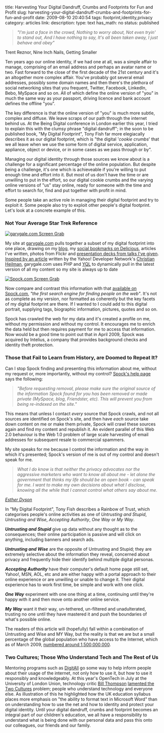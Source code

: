 title: Harvesting Your Digital Dandruff, Crumbs and Footprints for Fun and Profit
slug: harvesting-your-digital-dandruff-crumbs-and-footprints-for-fun-and-profit
date: 2009-08-10 20:40:54
tags: footprint,identity,privacy
category: articles
link: 
description: 
type: text
has_math: no
status: published


> *"I'm just a face in the crowd,
> Nothing to worry about,
> Not even tryin' to stand out,
> And I have nothing to say,
> It's all been taken away,
> I just behave and obey"*


Trent Reznor, Nine Inch Nails, Getting Smaller

Ten years ago our online identity, if we had one at all, was a simple affair to manage, comprising of an email address and perhaps an avatar name or two. Fast forward to the close of the first decade of the 21st century and it's an altogether more complex affair. You've probably got several email addresses, possibly some domain names and then there's the plethora of social networking sites that you frequent, Twitter, Facebook, LinkedIn, Bebo, MySpace and so on. All of which define the online version of "you" in much the same way as your passport, driving licence and bank account defines the offline "you".

The key difference is that the online version of "you" is much more subtle, complex and diffuse. We leave scraps of our path through the internet behind us. At the Being Digital conference in London earlier this year, I tried to explain this with the clumsy phrase "digital dandruff"; in the soon to be published book, "My Digital Footprint", Tony Fish far more elegiacally describes it as our digital footprint, which is "the digital '*cookie crumbs*' that we all leave when we use the some form of digital service, application, appliance, object or device, or in some cases as we pass through or by".

Managing our digital identity through those sources we know about is a challenge for a significant percentage of the online population. But despite being a challenge, it's one which is achieveable if you're willing to put enough time and effort into it. But most of us don't have the time or are unwilling to put in the effort, so our digital cookie crumbs and the varying online versions of "us" stay online, ready for someone with the time and effort to search for, find and put together with profit in mind.

Some people take an active role in managing their digital footprint and try to exploit it. Some people also try to exploit other people's digital footprint. Let's look at a concrete example of this.

<!-- TEASER_END -->

### Not Your Average Star Trek Reference


[![garygale.com Screen Grab](/wp-content/uploads/2009/08/garygale.com-150x150.jpg)](/wp-content/uploads/2009/08/garygale.com.jpg "/wp-content/uploads/2009/08/garygale.com.jpg")

My site at [garygale.com](http://www.garygale.com/ "http://www.garygale.com/") pulls together a subset of my digital footprint into one place, drawing on my [blog](/ "/"), my [social bookmarks on Delicious](http://www.delicious.com/vicchi "http://www.delicious.com/vicchi"), articles I've written, photos from Flickr and [presentation decks from talks I've given](http://www.slideshare.net/vicchi "http://www.slideshare.net/vicchi"). [Inspired by an article](http://www.wait-till-i.com/2009/06/03/how-i-built-icantcouk-source-code/ "http://www.wait-till-i.com/2009/06/03/how-i-built-icantcouk-source-code/") written by the Yahoo! Developer Network's [Christian Heilman](http://twitter.com/codepo8 "http://twitter.com/codepo8"), garygale.com uses PHP and [YQL](http://developer.yahoo.com/yql/ "http://developer.yahoo.com/yql/") to dynamically pull in the latest version of all my content so my site is always up to date

[![Spock.com Screen Grab](/wp-content/uploads/2009/08/Spock.com-150x150.jpg)](/wp-content/uploads/2009/08/Spock.com.jpg "/wp-content/uploads/2009/08/Spock.com.jpg")

Now compare and contrast this information with that [available on Spock.com](http://www.spock.com/q/?name_query=gary%20gale&location_query=United%20Kingdom&gender=m "http://www.spock.com/q/?name_query=gary%20gale&location_query=United%20Kingdom&gender=m"), *"the first search engine for finding people on the web"*. It's not as complete as my version, nor formatted as coherently but the key facets of my digital footprint are there. If I wanted to I could add to this digital portrait, supplying tags, biographic information, pictures, quotes and so on.

Spock has crawled the web for my data and it's created a profile on me, without my permission and without my control. It encourages me to enrich the data held but then requires payment for me to access that information. Now would be a good time to point out that in April 2009, Spock was acquired by Intelius, a company that provides background checks and identity theft protection.
### Those that Fail to Learn from History, are Doomed to Repeat It?


Can I stop Spock finding and presenting this information about me, without my request or, more importantly, without my control? [Spock's help page](http://www.spock.com/do/pages/help#remove-search-result "http://www.spock.com/do/pages/help#remove-search-result") says the following:

> *"Before requesting removal, please make sure the original source of the information Spock found for you has been removed or made private (MySpace, blog, Friendster, etc). This will prevent you from being re-indexed on the site."*
> 




This means that unless I contact *every* source that Spock crawls, and not all sources are identified on Spock's site, and then have *each* source take down content on me or make them private, Spock will crawl these sources again and find my content and republish it. An evident parallel of this Web 2.0 behaviour is the Web 1.0 problem of large scale harvesting of email addresses for subsequent resale to commercial spammers.

My site speaks for me because I control the information and the way in which it's presented; Spock's version of me is out of my control and doesn't speak for me.

> *What I do know is that neither the privacy advocates nor the aggressive marketers who want to know all about me - let alone the government that thinks my life should be an open book - can speak for me. I want to make my own decisions about what I disclose, knowing all the while that I cannot control what others say about me.*
> 



*[Esther Dyson](http://first.emeraldinsight.com/interviews/pdf/dyson.pdf "http://first.emeraldinsight.com/interviews/pdf/dyson.pdf")*

In "My Digital Footprint", Tony Fish describes a Rainbow of Trust, which categorises people's online activities as one of *Untrusting and Stupid*, *Untrusting and Wise*, *Accepting Authority*, *One Way* or *My Way*.

***Untrusting and Stupid*** give up data without any thought as to the consequences; their online participation is passive and will click on anything, including banners and search ads.

***Untrusting and Wise*** are the opposite of Untrusting and Stupid; they are extremely selective about the information they reveal, concerned about privacy and frequently hide their identify behind multiple digital personas.

***Accepting Authority*** have their computer's default home page still set, Yahoo!, MSN, AOL, etc and are either happy with a portal approach to their online experience or are unwilling or unable to change it. Their digital experience has to work first time, be simple and work with one click.

***One Way*** experiment with one one thing at a time, continuing until they're happy with it and then move onto another online service.

***My Way*** want it their way, un-tethered, un-filtered and unadulterated, trusting no one until they have mastered it and push the boundaries of what's possible online.

The readers of this article will (hopefully) fall within a combination of Untrusting and Wise and MY Way, but the reality is that we are but a small percentage of the global population who have access to the Internet, which as of March 2009, [numbered around 1,500,000,000](http://www.internetworldstats.com/stats.htm "http://www.internetworldstats.com/stats.htm").
### Two Cultures; Those Who Understand Tech and The Rest of Us


Mentoring programs such as [DigitAll](http://www.digitall.org.uk/ "http://www.digitall.org.uk/") go some way to help inform people about their usage of the internet, not only how to use it, but how to use it responsibly and knowledgeably. At this year's OpenTech in July at the University of London Union, technology critic [Bill Thompson](http://twitter.com/billt "http://twitter.com/billt") [lamented the Two Cultures](http://www.vimeo.com/5471283 "http://www.vimeo.com/5471283") problem; people who understand technology and everyone else. As illustration of this he highlighted how the UK education syllabus places more emphasis on "the ability to format text in Microsoft Word" than on understanding how to use the net and how to identity and protect your digital identity. Until your digital dandruff, crumbs and footprint becomes an integral part of our children's education, we all have a responsibility to understand what is being done with our personal data and pass this onto our colleagues, our friends and our family.

